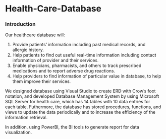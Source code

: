 # Health-Care-Database

### Introduction
Our healthcare database will:
1. Provide patients’ information including past medical records, and allergic history.
2. Help patients to find out useful real-time information including contact information of provider and their services.
3. Enable physicians, pharmacists, and others to track prescribed medications and to report adverse drug reactions.
4. Help providers to find information of particular value in database, to help them improve their services.

We designed database using Visual Studio to create ERD with Crow’s foot notation, and developed Database Management System by using Microsoft SQL Server for health care, which has 14 tables with 10 data entries for each table. Futhermore, the database has stored procedures, functions, and views to update the data periodically and to increase the efficiency of the information retrieval.

In addition, using PowerBI, the BI tools to generate report for data visualization. 

